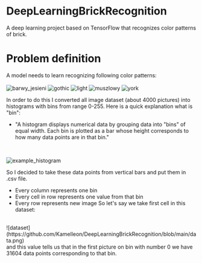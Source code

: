 # DeepLearningBrickRecognition

A deep learning project based on TensorFlow that recognizes color patterns of brick.

# Problem definition

A model needs to learn recognizing following color patterns:
<br/><br/>
![barwy_jesieni](https://github.com/Kamelleon/DeepLearningBrickRecognition/blob/main/brick_patterns/barwy_jesieni.png)
![gothic](https://github.com/Kamelleon/DeepLearningBrickRecognition/blob/main/brick_patterns/gothic.png)
![light](https://github.com/Kamelleon/DeepLearningBrickRecognition/blob/main/brick_patterns/light.png)
![muszlowy](https://github.com/Kamelleon/DeepLearningBrickRecognition/blob/main/brick_patterns/muszlowy.png)
![york](https://github.com/Kamelleon/DeepLearningBrickRecognition/blob/main/brick_patterns/york.png)


In order to do this I converted all image dataset (about 4000 pictures) into histograms with bins from range 0-255. Here is a quick explanation what is "bin":

- "A histogram displays numerical data by grouping data into "bins" of equal width. Each bin is plotted as a bar whose height corresponds to how many data points are in that bin."
</br>

![example_histogram](https://github.com/Kamelleon/DeepLearningBrickRecognition/blob/main/example_histogram.png)

So I decided to take these data points from vertical bars and put them in .csv file.
- Every column represents one bin
- Every cell in row represents one value from that bin
- Every row represents new image
So let's say we take first cell in this dataset:
</br>
![dataset](https://github.com/Kamelleon/DeepLearningBrickRecognition/blob/main/data.png)
</br>
and this value tells us that in the first picture on bin with number 0 we have 31604 data points corresponding to that bin.

